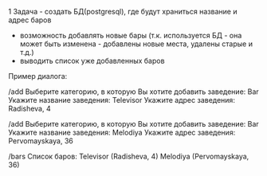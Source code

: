 1 Задача - создать БД(postgresql), где будут храниться название и адрес баров
+ возможность добавлять новые бары (т.к. используется БД - она может быть изменена - добавлены новые места, удалены старые и т.д.)
+ выводить список уже добавленных баров

Пример диалога:

/add
    Выберите категорию, в которую Вы хотите добавить заведение:
        Bar
    Укажите название заведения:
        Televisor
    Укажите адрес заведения:
        Radisheva, 4

/add
    Выберите категорию, в которую Вы хотите добавить заведение:
        Bar
    Укажите название заведения:
        Melodiya
    Укажите адрес заведения:
        Pervomayskaya, 36

/bars
    Список баров:
        Televisor (Radisheva, 4)
        Melodiya (Pervomayskaya, 36)